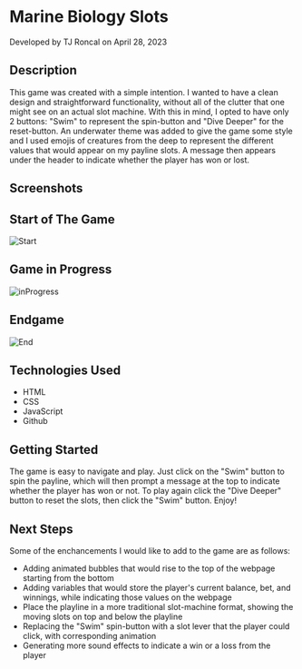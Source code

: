 # Marine Biology Slots
Developed by TJ Roncal on April 28, 2023

## Description
This game was created with a simple intention.  I wanted to have a clean design and straightforward functionality, without all of the clutter that one might see on an actual slot machine.  With this in mind, I opted to have only 2 buttons: "Swim" to represent the spin-button and "Dive Deeper" for the reset-button.  An underwater theme was added to give the game some style and I used emojis of creatures from the deep to represent the different values that would appear on my payline slots. A message then appears under the header to indicate whether the player has won or lost.

## Screenshots

## Start of The Game
![Start](https://github.com/gambitpolizei-ga/slot-machine/blob/main/screenshots/base%20screenshot.png?raw=true)

## Game in Progress
![inProgress](https://github.com/gambitpolizei-ga/slot-machine/blob/main/screenshots/motion%20screenshot.png?raw=true)

## Endgame
![End](https://github.com/gambitpolizei-ga/slot-machine/blob/main/screenshots/ending%20screenshot.png?raw=true)

## Technologies Used
* HTML
* CSS
* JavaScript
* Github

## Getting Started
The game is easy to navigate and play. Just click on the "Swim" button to spin the payline, which will then prompt a message at the top to indicate whether the player has won or not.  To play again click the "Dive Deeper" button to reset the slots, then click the "Swim" button. Enjoy!



## Next Steps
Some of the enchancements I would like to add to the game are as follows:
* Adding animated bubbles that would rise to the top of the webpage starting from the bottom
* Adding variables that would store the player's current balance, bet, and winnings, while indicating those values on the webpage
* Place the playline in a more traditional slot-machine format, showing the moving slots on top and below the playline
* Replacing the "Swim" spin-button with a slot lever that the player could click, with corresponding animation
* Generating more sound effects to indicate a win or a loss from the player